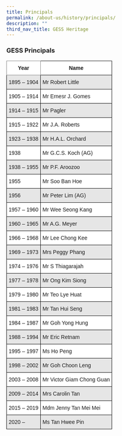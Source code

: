```yaml
---
title: Principals
permalink: /about-us/history/principals/
description: ""
third_nav_title: GESS Heritage
---
```

### GESS Principals

<style type="text/css">
.tg  {border-collapse:collapse;border-spacing:0;}
.tg td{border-color:black;border-style:solid;border-width:1px;font-family:Arial, sans-serif;font-size:14px;
  overflow:hidden;padding:10px 5px;word-break:normal;}
.tg th{border-color:black;border-style:solid;border-width:1px;font-family:Arial, sans-serif;font-size:14px;
  font-weight:normal;overflow:hidden;padding:10px 5px;word-break:normal;}
.tg .tg-54sw{background-color:#FFF;border-color:inherit;font-weight:bold;text-align:center;vertical-align:middle}
.tg .tg-bsu7{background-color:#E6E6E6;text-align:left;vertical-align:middle}
.tg .tg-2g1l{background-color:#FFF;font-weight:bold;text-align:center;vertical-align:middle}
.tg .tg-zr06{background-color:#FFF;text-align:left;vertical-align:middle}
</style>
<table class="tg">
<thead>
  <tr>
    <th class="tg-54sw">Year</th>
    <th class="tg-2g1l">Name</th>
  </tr>
</thead>
<tbody>
  <tr>
    <td class="tg-bsu7">1895 – 1904</td>
    <td class="tg-bsu7">Mr Robert Little</td>
  </tr>
  <tr>
    <td class="tg-zr06">1905 – 1914</td>
    <td class="tg-zr06">Mr Ernesr J. Gomes</td>
  </tr>
  <tr>
    <td class="tg-bsu7">1914 – 1915</td>
    <td class="tg-bsu7">Mr Pagler</td>
  </tr>
  <tr>
    <td class="tg-zr06">1915 – 1922</td>
    <td class="tg-zr06">Mr J.A. Roberts</td>
  </tr>
  <tr>
    <td class="tg-bsu7">1923 – 1938</td>
    <td class="tg-bsu7">Mr H.A.L. Orchard</td>
  </tr>
  <tr>
    <td class="tg-zr06">1938</td>
    <td class="tg-zr06">Mr G.C.S. Koch (AG)</td>
  </tr>
  <tr>
    <td class="tg-bsu7">1938 – 1955</td>
    <td class="tg-bsu7">Mr P.F. Aroozoo</td>
  </tr>
  <tr>
    <td class="tg-zr06">1955</td>
    <td class="tg-zr06">Mr Soo Ban Hoe</td>
  </tr>
  <tr>
    <td class="tg-bsu7">1956</td>
    <td class="tg-bsu7">Mr Peter Lim (AG)</td>
  </tr>
  <tr>
    <td class="tg-zr06">1957 – 1960</td>
    <td class="tg-zr06">Mr Wee Seong Kang</td>
  </tr>
  <tr>
    <td class="tg-bsu7">1960 – 1965</td>
    <td class="tg-bsu7">Mr A.G. Meyer</td>
  </tr>
  <tr>
    <td class="tg-zr06">1966 – 1968</td>
    <td class="tg-zr06">Mr Lee Chong Kee</td>
  </tr>
  <tr>
    <td class="tg-bsu7">1969 – 1973</td>
    <td class="tg-bsu7">Mrs Peggy Phang</td>
  </tr>
  <tr>
    <td class="tg-zr06">1974 – 1976</td>
    <td class="tg-zr06">Mr S Thiagarajah</td>
  </tr>
  <tr>
    <td class="tg-bsu7">1977 – 1978</td>
    <td class="tg-bsu7">Mr Ong Kim Siong</td>
  </tr>
  <tr>
    <td class="tg-zr06">1979 – 1980</td>
    <td class="tg-zr06">Mr Teo Lye Huat</td>
  </tr>
  <tr>
    <td class="tg-bsu7">1981 – 1983</td>
    <td class="tg-bsu7">Mr Tan Hui Seng</td>
  </tr>
  <tr>
    <td class="tg-zr06">1984 – 1987</td>
    <td class="tg-zr06">Mr Goh Yong Hung</td>
  </tr>
  <tr>
    <td class="tg-bsu7">1988 – 1994</td>
    <td class="tg-bsu7">Mr Eric Retnam</td>
  </tr>
  <tr>
    <td class="tg-zr06">1995 – 1997</td>
    <td class="tg-zr06">Ms Ho Peng</td>
  </tr>
  <tr>
    <td class="tg-bsu7">1998 – 2002</td>
    <td class="tg-bsu7">Mr Goh Choon Leng</td>
  </tr>
  <tr>
    <td class="tg-zr06">2003 – 2008</td>
    <td class="tg-zr06">Mr Victor Giam Chong Guan</td>
  </tr>
  <tr>
    <td class="tg-bsu7">2009 – 2014</td>
    <td class="tg-bsu7">Mrs Carolin Tan</td>
  </tr>
  <tr>
    <td class="tg-zr06">2015 – 2019</td>
    <td class="tg-zr06">Mdm Jenny Tan Mei Mei</td>
  </tr>
  <tr>
    <td class="tg-bsu7">2020 –</td>
    <td class="tg-bsu7">Ms Tan Hwee Pin</td>
  </tr>
</tbody>
</table>